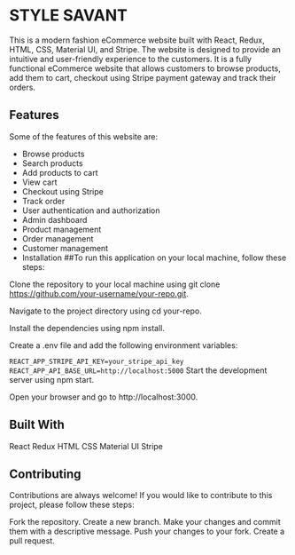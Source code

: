 # STYLE SAVANT
This is a modern fashion eCommerce website built with React, Redux, HTML, CSS, Material UI, and Stripe. The website is designed to provide an intuitive and user-friendly experience to the customers. It is a fully functional eCommerce website that allows customers to browse products, add them to cart, checkout using Stripe payment gateway and track their orders.

## Features
Some of the features of this website are:
- Browse products
- Search products
- Add products to cart
- View cart
- Checkout using Stripe
- Track order
- User authentication and authorization
- Admin dashboard
- Product management
- Order management
- Customer management
- Installation
##To run this application on your local machine, follow these steps:

Clone the repository to your local machine using git clone https://github.com/your-username/your-repo.git.

Navigate to the project directory using cd your-repo.

Install the dependencies using npm install.

Create a .env file and add the following environment variables:


`REACT_APP_STRIPE_API_KEY=your_stripe_api_key`
`REACT_APP_API_BASE_URL=http://localhost:5000`
Start the development server using npm start.

Open your browser and go to http://localhost:3000.

## Built With
React
Redux
HTML
CSS
Material UI
Stripe
## Contributing
Contributions are always welcome! If you would like to contribute to this project, please follow these steps:

Fork the repository.
Create a new branch.
Make your changes and commit them with a descriptive message.
Push your changes to your fork.
Create a pull request.
